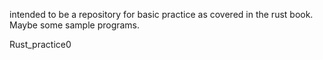 intended to be a repository for basic practice as covered in the rust book. Maybe some sample programs.

Rust_practice0

